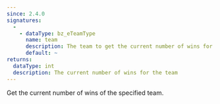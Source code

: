 ```yaml
---
since: 2.4.0
signatures:
  -
    - dataType: bz_eTeamType
      name: team
      description: The team to get the current number of wins for
      default: ~
returns:
  dataType: int
  description: The current number of wins for the team
---
```


Get the current number of wins of the specified team.
